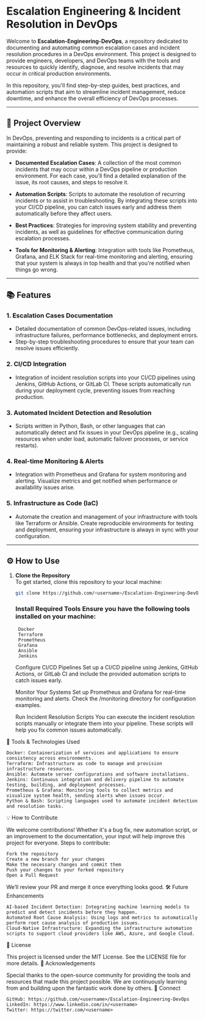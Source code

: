 # Escalation Engineering & Incident Resolution in DevOps

Welcome to **Escalation-Engineering-DevOps**, a repository dedicated to documenting and automating common escalation cases and incident resolution procedures in a DevOps environment. This project is designed to provide engineers, developers, and DevOps teams with the tools and resources to quickly identify, diagnose, and resolve incidents that may occur in critical production environments.

In this repository, you'll find step-by-step guides, best practices, and automation scripts that aim to streamline incident management, reduce downtime, and enhance the overall efficiency of DevOps processes.

---

## 🚀 Project Overview

In DevOps, preventing and responding to incidents is a critical part of maintaining a robust and reliable system. This project is designed to provide:

- **Documented Escalation Cases**: A collection of the most common incidents that may occur within a DevOps pipeline or production environment. For each case, you'll find a detailed explanation of the issue, its root causes, and steps to resolve it.
  
- **Automation Scripts**: Scripts to automate the resolution of recurring incidents or to assist in troubleshooting. By integrating these scripts into your CI/CD pipeline, you can catch issues early and address them automatically before they affect users.
  
- **Best Practices**: Strategies for improving system stability and preventing incidents, as well as guidelines for effective communication during escalation processes.

- **Tools for Monitoring & Alerting**: Integration with tools like Prometheus, Grafana, and ELK Stack for real-time monitoring and alerting, ensuring that your system is always in top health and that you're notified when things go wrong.

---

## 📚 Features

### 1. **Escalation Cases Documentation**
   - Detailed documentation of common DevOps-related issues, including infrastructure failures, performance bottlenecks, and deployment errors.
   - Step-by-step troubleshooting procedures to ensure that your team can resolve issues efficiently.

### 2. **CI/CD Integration**
   - Integration of incident resolution scripts into your CI/CD pipelines using Jenkins, GitHub Actions, or GitLab CI. These scripts automatically run during your deployment cycle, preventing issues from reaching production.

### 3. **Automated Incident Detection and Resolution**
   - Scripts written in Python, Bash, or other languages that can automatically detect and fix issues in your DevOps pipeline (e.g., scaling resources when under load, automatic failover processes, or service restarts).
  
### 4. **Real-time Monitoring & Alerts**
   - Integration with Prometheus and Grafana for system monitoring and alerting. Visualize metrics and get notified when performance or availability issues arise.

### 5. **Infrastructure as Code (IaC)**
   - Automate the creation and management of your infrastructure with tools like Terraform or Ansible. Create reproducible environments for testing and deployment, ensuring your infrastructure is always in sync with your configuration.

---

## ⚙️ How to Use

1. **Clone the Repository**  
   To get started, clone this repository to your local machine:
   ```bash
   git clone https://github.com/<username>/Escalation-Engineering-DevOps.git
   ```

    ### Install Required Tools Ensure you have the following tools installed on your machine:
        Docker
        Terraform
        Prometheus
        Grafana
        Ansible
        Jenkins

    Configure CI/CD Pipelines Set up a CI/CD pipeline using Jenkins, GitHub Actions, or GitLab CI and include the provided automation scripts to catch issues early.

    Monitor Your Systems Set up Prometheus and Grafana for real-time monitoring and alerts. Check the /monitoring directory for configuration examples.

    Run Incident Resolution Scripts You can execute the incident resolution scripts manually or integrate them into your pipeline. These scripts will help you fix common issues automatically.

🔧 Tools & Technologies Used

    Docker: Containerization of services and applications to ensure consistency across environments.
    Terraform: Infrastructure as code to manage and provision infrastructure resources.
    Ansible: Automate server configurations and software installations.
    Jenkins: Continuous integration and delivery pipeline to automate testing, building, and deployment processes.
    Prometheus & Grafana: Monitoring tools to collect metrics and visualize system health, sending alerts when issues occur.
    Python & Bash: Scripting languages used to automate incident detection and resolution tasks.

💡 How to Contribute

We welcome contributions! Whether it's a bug fix, new automation script, or an improvement to the documentation, your input will help improve this project for everyone.
Steps to contribute:

    Fork the repository
    Create a new branch for your changes
    Make the necessary changes and commit them
    Push your changes to your forked repository
    Open a Pull Request

We’ll review your PR and merge it once everything looks good.
🛠️ Future Enhancements

    AI-based Incident Detection: Integrating machine learning models to predict and detect incidents before they happen.
    Automated Root Cause Analysis: Using logs and metrics to automatically perform root cause analysis of production issues.
    Cloud-Native Infrastructure: Expanding the infrastructure automation scripts to support cloud providers like AWS, Azure, and Google Cloud.

📄 License

This project is licensed under the MIT License. See the LICENSE file for more details.
🤝 Acknowledgements

Special thanks to the open-source community for providing the tools and resources that made this project possible. We are continuously learning from and building upon the fantastic work done by others.
🔗 Connect

    GitHub: https://github.com/<username>/Escalation-Engineering-DevOps
    LinkedIn: https://www.linkedin.com/in/<username>
    Twitter: https://twitter.com/<username>